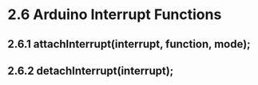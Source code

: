 # 2.6 Arduino Interrupt Functions

## 2.6.1 attachInterrupt(interrupt, function, mode);

## 2.6.2 detachInterrupt(interrupt);

